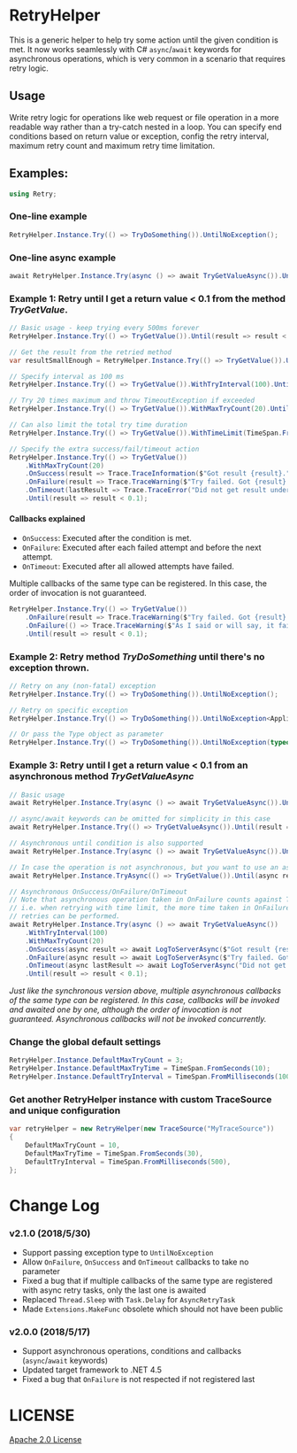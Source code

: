 RetryHelper
=======

This is a generic helper to help try some action until the given condition is met. It now works seamlessly with C# `async`/`await` keywords for asynchronous operations, which is very common in a scenario that requires retry logic.

Usage
----
Write retry logic for operations like web request or file operation in a more readable way rather than a try-catch nested in a loop. You can specify end conditions based on return value or exception, config the retry interval, maximum retry count and maximum retry time limitation.

Examples:
-------

````csharp
using Retry;
````

### One-line example
````csharp
RetryHelper.Instance.Try(() => TryDoSomething()).UntilNoException();
````

### One-line async example
````csharp
await RetryHelper.Instance.Try(async () => await TryGetValueAsync()).Until(async result => result < await GetQuota());
````

### Example 1: Retry until I get a return value < 0.1 from the method *TryGetValue*.
````csharp
// Basic usage - keep trying every 500ms forever
RetryHelper.Instance.Try(() => TryGetValue()).Until(result => result < 0.1);

// Get the result from the retried method
var resultSmallEnough = RetryHelper.Instance.Try(() => TryGetValue()).Until(result => result < 0.1);

// Specify interval as 100 ms
RetryHelper.Instance.Try(() => TryGetValue()).WithTryInterval(100).Until(result => result < 0.1);

// Try 20 times maximum and throw TimeoutException if exceeded
RetryHelper.Instance.Try(() => TryGetValue()).WithMaxTryCount(20).Until(result => result < 0.1);

// Can also limit the total try time duration
RetryHelper.Instance.Try(() => TryGetValue()).WithTimeLimit(TimeSpan.FromSeconds(10)).Until(result => result < 0.1);

// Specify the extra success/fail/timeout action
RetryHelper.Instance.Try(() => TryGetValue())
    .WithMaxTryCount(20)
    .OnSuccess(result => Trace.TraceInformation($"Got result {result}."))
    .OnFailure(result => Trace.TraceWarning($"Try failed. Got {result}."))
    .OnTimeout(lastResult => Trace.TraceError("Did not get result under 0.1 in 20 times."))
    .Until(result => result < 0.1);
````
#### Callbacks explained
- `OnSuccess`: Executed after the condition is met.
- `OnFailure`: Executed after each failed attempt and before the next attempt.
- `OnTimeout`: Executed after all allowed attempts have failed.

Multiple callbacks of the same type can be registered. In this case, the order of invocation is not guaranteed.
````csharp
RetryHelper.Instance.Try(() => TryGetValue())
    .OnFailure(result => Trace.TraceWarning($"Try failed. Got {result}."))
    .OnFailure(() => Trace.TraceWarning($"As I said or will say, it failed."))
    .Until(result => result < 0.1);
````


### Example 2: Retry method *TryDoSomething* until there's no exception thrown.

````csharp
// Retry on any (non-fatal) exception
RetryHelper.Instance.Try(() => TryDoSomething()).UntilNoException();

// Retry on specific exception
RetryHelper.Instance.Try(() => TryDoSomething()).UntilNoException<ApplicationException>();

// Or pass the Type object as parameter
RetryHelper.Instance.Try(() => TryDoSomething()).UntilNoException(typeof(ApplicationException));
````


### Example 3: Retry until I get a return value < 0.1 from an asynchronous method *TryGetValueAsync*

````csharp
// Basic usage
await RetryHelper.Instance.Try(async () => await TryGetValueAsync()).Until(result => result < 0.1);

// async/await keywords can be omitted for simplicity in this case
await RetryHelper.Instance.Try(() => TryGetValueAsync()).Until(result => result < 0.1);

// Asynchronous until condition is also supported
await RetryHelper.Instance.Try(async () => await TryGetValueAsync()).Until(async result => result + await TryGetValueAsync() < 0.2);

// In case the operation is not asynchronous, but you want to use an asynchronous until condition, use TryAsync
await RetryHelper.Instance.TryAsync(() => TryGetValue()).Until(async result => result + await TryGetValueAsync() < 0.2);

// Asynchronous OnSuccess/OnFailure/OnTimeout
// Note that asynchronous operation taken in OnFailure counts against TimeLimit,
// i.e. when retrying with time limit, the more time taken in OnFailure, the less
// retries can be performed.
await RetryHelper.Instance.Try(async () => await TryGetValueAsync())
    .WithTryInterval(100)
    .WithMaxTryCount(20)
    .OnSuccess(async result => await LogToServerAsync($"Got result {result}."))
    .OnFailure(async result => await LogToServerAsync($"Try failed. Got {result}."))
    .OnTimeout(async lastResult => await LogToServerAsync("Did not get result under 0.1 in 20 times."))
    .Until(result => result < 0.1);
````

*Just like the synchronous version above, multiple asynchronous callbacks of the same type can be registered. In this case, callbacks will be invoked and awaited one by one, although the order of invocation is not guaranteed. Asynchronous callbacks will not be invoked concurrently.*


### Change the global default settings

````csharp
RetryHelper.Instance.DefaultMaxTryCount = 3;
RetryHelper.Instance.DefaultMaxTryTime = TimeSpan.FromSeconds(10);
RetryHelper.Instance.DefaultTryInterval = TimeSpan.FromMilliseconds(100);
````


### Get another RetryHelper instance with custom TraceSource and unique configuration

````csharp
var retryHelper = new RetryHelper(new TraceSource("MyTraceSource"))
{
    DefaultMaxTryCount = 10,
    DefaultMaxTryTime = TimeSpan.FromSeconds(30),
    DefaultTryInterval = TimeSpan.FromMilliseconds(500),
};
````


Change Log
==========
### v2.1.0 (2018/5/30)
* Support passing exception type to `UntilNoException`
* Allow `OnFailure`, `OnSuccess` and `OnTimeout` callbacks to take no parameter
* Fixed a bug that if multiple callbacks of the same type are registered with async retry tasks, only the last one is awaited
* Replaced `Thread.Sleep` with `Task.Delay` for `AsyncRetryTask`
* Made `Extensions.MakeFunc` obsolete which should not have been public

### v2.0.0 (2018/5/17)
* Support asynchronous operations, conditions and callbacks (`async`/`await` keywords)
* Updated target framework to .NET 4.5
* Fixed a bug that `OnFailure` is not respected if not registered last


LICENSE
=======
[Apache 2.0 License](https://github.com/gildorwang/RetryHelper/blob/master/LICENSE)
